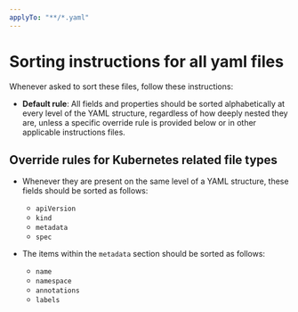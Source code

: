 ```yaml
---
applyTo: "**/*.yaml"
---
```


# Sorting instructions for all yaml files

Whenever asked to sort these files, follow these instructions:

- **Default rule**: All fields and properties should be sorted alphabetically at every level of the YAML structure, regardless of how deeply nested they are, unless a specific override rule is provided below or in other applicable instructions files.

## Override rules for Kubernetes related file types

- Whenever they are present on the same level of a YAML structure, these fields should be sorted as follows:
  - `apiVersion`
  - `kind`
  - `metadata`
  - `spec`

- The items within the `metadata` section should be sorted as follows:
  - `name`
  - `namespace`
  - `annotations`
  - `labels`
